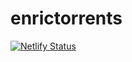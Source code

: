 
# enrictorrents

[![Netlify Status](https://api.netlify.com/api/v1/badges/0f58b654-2206-4cbb-a623-8056274abe1a/deploy-status)](https://app.netlify.com/sites/kind-shaw-e063f5/deploys)
